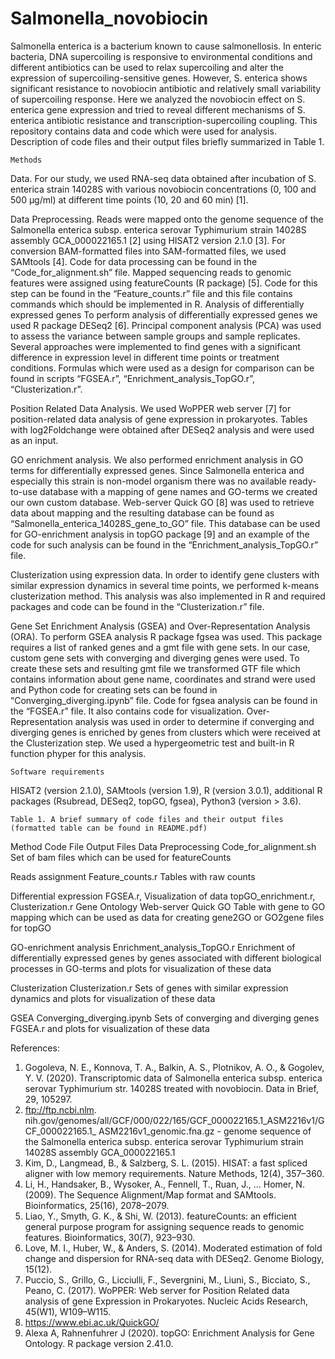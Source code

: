 # Salmonella_novobiocin

Salmonella enterica is a bacterium known to cause salmonellosis. In enteric bacteria, DNA supercoiling is responsive to environmental conditions and different antibiotics can be used to relax supercoiling and alter the expression of supercoiling-sensitive genes. However, S. enterica shows significant resistance to novobiocin antibiotic and relatively small variability of supercoiling response.
Here we analyzed the novobiocin effect on S. enterica gene expression and tried to reveal different mechanisms of S. enterica antibiotic resistance and transcription-supercoiling coupling.
	This repository contains data and code which were used for analysis. Description of code files and their output files briefly summarized in Table 1.


	Methods
	
Data.	For our study, we used RNA-seq data obtained after incubation of S. enterica strain 14028S with various novobiocin concentrations (0, 100 and 500 μg/ml) at different time points (10, 20 and 60 min) [1].


Data Preprocessing. Reads were mapped onto the genome sequence of the Salmonella enterica subsp. enterica serovar Typhimurium strain 14028S assembly GCA_000022165.1 [2] using HISAT2 version 2.1.0 [3]. For conversion BAM-formatted files into SAM-formatted files, we used SAMtools [4]. Code for data processing can be found in the “Code_for_alignment.sh” file.
Mapped sequencing reads to genomic features were assigned using featureCounts (R package) [5]. Code for this step can be found in the “Feature_counts.r” file and this file contains commands which should be implemented in R.
	Analysis of differentially expressed genes
To perform analysis of differentially expressed genes we used R package DESeq2 [6].
Principal component analysis (PCA) was used to assess the variance between sample groups and sample replicates. Several approaches were implemented to find genes with a significant difference in expression level in different time points or treatment conditions. Formulas which were used as a design for comparison can be found in scripts “FGSEA.r”, “Enrichment_analysis_TopGO.r”, “Clusterization.r”. 


Position Related Data Analysis. We used WoPPER web server [7] for position-related data analysis of gene expression in prokaryotes. Tables with log2Foldchange were obtained after DESeq2 analysis and were used as an input.
	
	
GO enrichment analysis. We also performed enrichment analysis in GO terms for differentially expressed genes. Since Salmonella enterica and especially this strain is non-model organism there was no available ready-to-use database with a mapping of gene names and GO-terms we created our own custom database. Web-server Quick GO [8] was used to retrieve data about mapping and the resulting database can be found as “Salmonella_enterica_14028S_gene_to_GO” file.
This database can be used for GO-enrichment analysis in topGO package  [9] and an example of the code for such analysis can be found in the “Enrichment_analysis_TopGO.r” file.
	
	
Clusterization using expression data. In order to identify gene clusters with similar expression dynamics in several time points, we performed k-means clusterization method. This analysis was also implemented in R and required packages and code can be found in the “Сlusterization.r” file. 


Gene Set Enrichment Analysis (GSEA) and Over-Representation Analysis (ORA). To perform GSEA analysis R package fgsea was used. This package requires a list of ranked genes and a gmt file with gene sets. In our case, custom gene sets with converging and diverging genes were used. To create these sets and resulting gmt file we transformed GTF file which contains information about gene name, coordinates and strand were used and Python code for creating sets can be found in “Converging_diverging.ipynb” file. 
Code for fgsea analysis can be found in the “FGSEA.r” file. It also contains code for visualization.
Over-Representation analysis was used in order to determine if converging and diverging genes is enriched by genes from clusters which were received at the Clusterization step. We used a hypergeometric test and built-in R function phyper for this analysis. 
 
	Software requirements
HISAT2 (version 2.1.0), SAMtools (version 1.9), R (version 3.0.1), additional R packages (Rsubread, DESeq2, topGO, fgsea), Python3 (version > 3.6). 

	Table 1. A brief summary of code files and their output files (formatted table can be found in README.pdf) 
Method                            Code File                                   Output Files
Data Preprocessing          Code_for_alignment.sh       Set of bam files which can be used for featureCounts

Reads assignment              Feature_counts.r                            Tables with raw counts

Differential expression             FGSEA.r,                              Visualization of data
                              topGO_enrichment.r,
                                Clusterization.r
Gene Ontology                  Web-server Quick GO                 Table with gene to GO mapping which 
                                                                    can be used as data for creating
                                                                    gene2GO or GO2gene files for topGO
                                                                    
GO-enrichment analysis    Enrichment_analysis_TopGO.r             Enrichment of differentially expressed 
                                                                  genes by genes associated with different 
                                                                  biological processes in GO-terms and plots 
                                                                      for visualization of these data
                                                                      
Clusterization                Сlusterization.r                    Sets of genes with similar expression
                                                                    dynamics and plots for visualization
                                                                                of these data
                                                                                
GSEA                      Converging_diverging.ipynb              Sets of converging and diverging genes
                                      FGSEA.r                   and plots for visualization of these data




References:
1. Gogoleva, N. E., Konnova, T. A., Balkin, A. S., Plotnikov, A. O., & Gogolev, Y. V. (2020). Transcriptomic data of Salmonella enterica subsp. enterica serovar Typhimurium str. 14028S treated with novobiocin. Data in Brief, 29, 105297.
2. ftp://ftp.ncbi.nlm. nih.gov/genomes/all/GCF/000/022/165/GCF_000022165.1_ASM2216v1/GCF_000022165.1_ ASM2216v1_genomic.fna.gz - genome sequence of the Salmonella enterica subsp. enterica serovar Typhimurium strain 14028S assembly GCA_000022165.1
3. Kim, D., Langmead, B., & Salzberg, S. L. (2015). HISAT: a fast spliced aligner with low memory requirements. Nature Methods, 12(4), 357–360.
4. Li, H., Handsaker, B., Wysoker, A., Fennell, T., Ruan, J., … Homer, N. (2009). The Sequence Alignment/Map format and SAMtools. Bioinformatics, 25(16), 2078–2079.
5. Liao, Y., Smyth, G. K., & Shi, W. (2013). featureCounts: an efficient general purpose program for assigning sequence reads to genomic features. Bioinformatics, 30(7), 923–930.
6. Love, M. I., Huber, W., & Anders, S. (2014). Moderated estimation of fold change and dispersion for RNA-seq data with DESeq2. Genome Biology, 15(12).
7. Puccio, S., Grillo, G., Licciulli, F., Severgnini, M., Liuni, S., Bicciato, S., Peano, C. (2017). WoPPER: Web server for Position Related data analysis of gene Expression in Prokaryotes. Nucleic Acids Research, 45(W1), W109–W115.
8. https://www.ebi.ac.uk/QuickGO/
9. Alexa A, Rahnenfuhrer J (2020). topGO: Enrichment Analysis for Gene Ontology. R package version 2.41.0.

